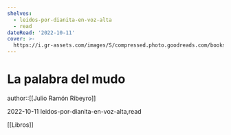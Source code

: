```yaml
---
shelves:
  - leidos-por-dianita-en-voz-alta
  - read
dateRead: '2022-10-11'
cover: >-
  https://i.gr-assets.com/images/S/compressed.photo.goodreads.com/books/1639955735l/59814744.jpg
---
```

# La palabra del mudo

author::[[Julio Ramón Ribeyro]]

2022-10-11
leidos-por-dianita-en-voz-alta,read

[[Libros]]